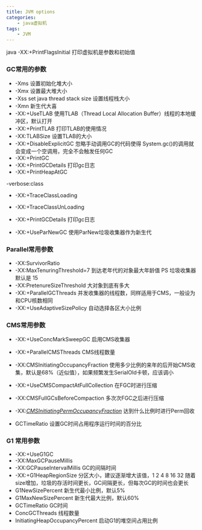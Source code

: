 ```yaml
---
title: JVM options
categories: 
    - java虚拟机
tags: 
    - JVM
---
```




java -XX:+PrintFlagsInitial 打印虚拟机是参数和初始值


### GC常用的参数

- -Xms<size>        设置初始化堆大小
- -Xmx<size>        设置最大堆大小
- -Xss<size>          set java thread stack size 设置线程栈大小
- -Xmn<size>        新生代大喜
- -XX:+UseTLAB      使用TLAB（Thread Local Allocation Buffer）线程的本地缓冲区，默认打开
- -XX:+PrintTLAB    打印TLAB的使用情况
- -XX:TLABSize        设置TLAB的大小
- -XX:+DisableExplicitGC 忽略手动调用GC的代码使得 System.gc()的调用就会变成一个空调用，完全不会触发任何GC
- -XX:+PrintGC
- -XX:+PrintGCDetails 打印gc日志
- -XX:+PrintHeapAtGC

-verbose:class 

- -XX:+TraceClassLoading

- -XX:+TraceClassUnLoading

- -XX:+PrintGCDetails 打印gc日志
- -XX:+UseParNewGC 使用ParNew垃圾收集器作为新生代



###  Parallel常用参数

- -XX:SurvivorRatio
- -XX:MaxTenuringThreshold=7 到达老年代的对象最大年龄值 PS 垃圾收集器默认是 15 
- -XX:PretenureSizeThreshold     大对象到底有多大
- -XX:+ParallelGCThreads        并发收集器的线程数，同样适用于CMS，一般设为和CPU核数相同
- -XX:+UseAdaptiveSizePolicy    自动选择各区大小比例



### CMS常用参数

- -XX:+UseConcMarkSweepGC     启用CMS收集器

- -XX:+ParallelCMSThreads           CMS线程数量
- -XX:CMSInitiatingOccupancyFraction   使用多少比例的来年的后开始CMS收集，默认是68%（近似值），如果频繁发生SerialOld卡顿，应该调小
- -XX:+UseCMSCompactAtFullCollection     在FGC时进行压缩
- -XX:CMSFullGCsBeforeCompaction         多次次FGC之后进行压缩
- -XX:<u>*CMSInitiatingPermOccupancyFraction*</u>   达到什么比例时进行Perm回收
- GCTimeRatio    设置GC时间占用程序运行时间的百分比



### G1 常用参数

- -XX:+UseG1GC
- -XX:MaxGCPauseMillis       
- -XX:GCPauseIntervalMillis     GC的间隔时间
- -XX:+G1HeapRegionSize   分区大小，建议逐渐增大该值，1 2 4 8 16 32   随着size增加，垃圾的存活时间更长，GC间隔更长，但每次GC的时间也会更长
- G1NewSizePercent  新生代最小比例，默认5%
- G1MaxNewSizePercent   新生代最大比例，默认60%
- GCTimeRatio     GC时间
- ConcGCThreads     线程数量
- InitiatingHeapOccupancyPercent  启动G1的堆空间占用比例

